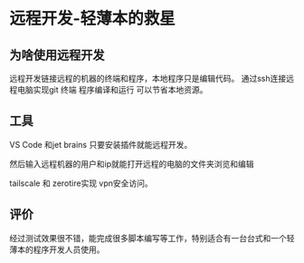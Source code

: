 # 远程开发-轻薄本的救星

## 为啥使用远程开发

远程开发链接远程的机器的终端和程序，本地程序只是编辑代码。
通过ssh连接远程电脑实现git 终端 程序编译和运行 可以节省本地资源。

## 工具

VS Code 和jet brains 只要安装插件就能远程开发。

然后输入远程机器的用户和ip就能打开远程的电脑的文件夹浏览和编辑

tailscale 和 zerotire实现 vpn安全访问。

## 评价

经过测试效果很不错，能完成很多脚本编写等工作，特别适合有一台台式和一个轻薄本的程序开发人员使用。
